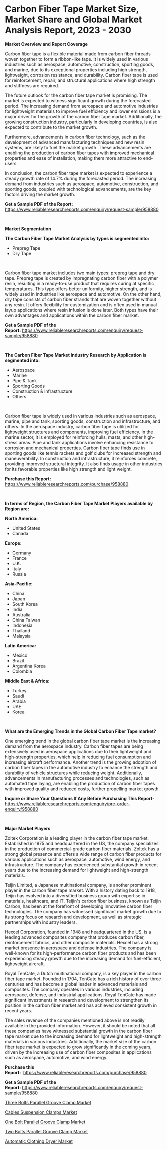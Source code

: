 <p><h1>Carbon Fiber Tape Market Size, Market Share and Global Market Analysis Report, 2023 - 2030</h1></p><p><strong>Market Overview and Report Coverage</strong></p>
<p><p>Carbon fiber tape is a flexible material made from carbon fiber threads woven together to form a ribbon-like tape. It is widely used in various industries such as aerospace, automotive, construction, sporting goods, and marine, due to its exceptional properties including high strength, lightweight, corrosion resistance, and durability. Carbon fiber tape is used for reinforcement, repair, and structural applications where high strength and stiffness are required.</p><p>The future outlook for the carbon fiber tape market is promising. The market is expected to witness significant growth during the forecasted period. The increasing demand from aerospace and automotive industries for lightweight materials to improve fuel efficiency and lower emissions is a major driver for the growth of the carbon fiber tape market. Additionally, the growing construction industry, particularly in developing countries, is also expected to contribute to the market growth.</p><p>Furthermore, advancements in carbon fiber technology, such as the development of advanced manufacturing techniques and new resin systems, are likely to fuel the market growth. These advancements are enabling the production of carbon fiber tapes with improved mechanical properties and ease of installation, making them more attractive to end-users.</p><p>In conclusion, the carbon fiber tape market is expected to experience a steady growth rate of 14.7% during the forecasted period. The increasing demand from industries such as aerospace, automotive, construction, and sporting goods, coupled with technological advancements, are the key factors driving the market growth.</p></p>
<p><strong>Get a Sample PDF of the Report:</strong> <a href="https://www.reliableresearchreports.com/enquiry/request-sample/958880">https://www.reliableresearchreports.com/enquiry/request-sample/958880</a></p>
<p>&nbsp;</p>
<p><strong>Market Segmentation</strong></p>
<p><strong>The Carbon Fiber Tape Market Analysis by types is segmented into:</strong></p>
<p><ul><li>Prepreg Tape</li><li>Dry Tape</li></ul></p>
<p>&nbsp;</p>
<p><p>Carbon fiber tape market includes two main types: prepreg tape and dry tape. Prepreg tape is created by impregnating carbon fiber with a polymer resin, resulting in a ready-to-use product that requires curing at specific temperatures. This type offers better uniformity, higher strength, and is widely used in industries like aerospace and automotive. On the other hand, dry tape consists of carbon fiber strands that are woven together without any resin. It offers flexibility for customization and is often used in manual layup applications where resin infusion is done later. Both types have their own advantages and applications within the carbon fiber market.</p></p>
<p><strong>Get a Sample PDF of the Report:</strong>&nbsp;<a href="https://www.reliableresearchreports.com/enquiry/request-sample/958880">https://www.reliableresearchreports.com/enquiry/request-sample/958880</a></p>
<p>&nbsp;</p>
<p><strong>The Carbon Fiber Tape Market Industry Research by Application is segmented into:</strong></p>
<p><ul><li>Aerospace</li><li>Marine</li><li>Pipe & Tank</li><li>Sporting Goods</li><li>Construction & Infrastructure</li><li>Others</li></ul></p>
<p>&nbsp;</p>
<p><p>Carbon fiber tape is widely used in various industries such as aerospace, marine, pipe and tank, sporting goods, construction and infrastructure, and others. In the aerospace industry, carbon fiber tape is utilized for lightweight structures and components, improving fuel efficiency. In the marine sector, it is employed for reinforcing hulls, masts, and other high-stress areas. Pipe and tank applications involve enhancing resistance to corrosion and mechanical properties. Carbon fiber tape finds use in sporting goods like tennis rackets and golf clubs for increased strength and maneuverability. In construction and infrastructure, it reinforces concrete, providing improved structural integrity. It also finds usage in other industries for its favorable properties like high strength and light weight.</p></p>
<p><strong>Purchase this Report:</strong>&nbsp; <a href="https://www.reliableresearchreports.com/purchase/958880">https://www.reliableresearchreports.com/purchase/958880</a></p>
<p>&nbsp;</p>
<p><strong>In terms of Region, the Carbon Fiber Tape Market Players available by Region are:</strong></p>
<p>
    <p> <strong> North America: </strong>
        <ul>
            <li>United States</li>
            <li>Canada</li>
        </ul>
        </p> 
    <p> <strong> Europe: </strong>
        <ul>
            <li>Germany</li>
            <li>France</li>
            <li>U.K.</li>
            <li>Italy</li>
            <li>Russia</li>
        </ul>
        </p> 
    <p> <strong> Asia-Pacific: </strong>
        <ul>
            <li>China</li>
            <li>Japan</li>
            <li>South Korea</li>
            <li>India</li>
            <li>Australia</li>
            <li>China Taiwan</li>
            <li>Indonesia</li>
            <li>Thailand</li>
            <li>Malaysia</li>
        </ul>
        </p> 
    <p> <strong> Latin America: </strong>
        <ul>
            <li>Mexico</li>
            <li>Brazil</li>
            <li>Argentina Korea</li>
            <li>Colombia</li>
        </ul>
        </p> 
    <p> <strong> Middle East & Africa: </strong>
        <ul>
            <li>Turkey</li>
            <li>Saudi</li>
            <li>Arabia</li>
            <li>UAE</li>
            <li>Korea</li>
        </ul>
    </p>
    </p>
<p>&nbsp;</p>
<p><strong>What are the Emerging Trends in the Global Carbon Fiber Tape market?</strong></p>
<p><p>One emerging trend in the global carbon fiber tape market is the increasing demand from the aerospace industry. Carbon fiber tapes are being extensively used in aerospace applications due to their lightweight and high-strength properties, which help in reducing fuel consumption and increasing aircraft performance. Another trend is the growing adoption of carbon fiber tapes in the automotive industry to enhance the strength and durability of vehicle structures while reducing weight. Additionally, advancements in manufacturing processes and technologies, such as automated tape laying, are enabling the production of carbon fiber tapes with improved quality and reduced costs, further propelling market growth.</p></p>
<p><strong>Inquire or Share Your Questions If Any Before Purchasing This Report</strong>- <a href="https://www.reliableresearchreports.com/enquiry/pre-order-enquiry/958880">https://www.reliableresearchreports.com/enquiry/pre-order-enquiry/958880</a></p>
<p>&nbsp;</p>
<p><strong>Major Market Players</strong></p>
<p><p>Zoltek Corporation is a leading player in the carbon fiber tape market. Established in 1975 and headquartered in the US, the company specializes in the production of commercial-grade carbon fiber materials. Zoltek has a strong global presence and offers a wide range of carbon fiber products for various applications such as aerospace, automotive, wind energy, and infrastructure. The company has experienced substantial growth in recent years due to the increasing demand for lightweight and high-strength materials.</p><p>Teijin Limited, a Japanese multinational company, is another prominent player in the carbon fiber tape market. With a history dating back to 1918, Teijin has evolved into a diversified business group with expertise in materials, healthcare, and IT. Teijin's carbon fiber business, known as Teijin Carbon, has been at the forefront of developing innovative carbon fiber technologies. The company has witnessed significant market growth due to its strong focus on research and development, as well as strategic partnerships with industry leaders.</p><p>Hexcel Corporation, founded in 1948 and headquartered in the US, is a leading advanced composites company that produces carbon fiber, reinforcement fabrics, and other composite materials. Hexcel has a strong market presence in aerospace and defense industries. The company is well-known for its high-performance carbon fiber products and has been experiencing steady growth due to the increasing demand for fuel-efficient, lightweight aircraft.</p><p>Royal TenCate, a Dutch multinational company, is a key player in the carbon fiber tape market. Founded in 1704, TenCate has a rich history of over three centuries and has become a global leader in advanced materials and composites. The company operates in various industries, including aerospace, defense, and industrial applications. Royal TenCate has made significant investments in research and development to strengthen its position in the carbon fiber market and has achieved consistent growth in recent years.</p><p>The sales revenue of the companies mentioned above is not readily available in the provided information. However, it should be noted that all these companies have witnessed substantial growth in the carbon fiber tape market due to the increasing demand for lightweight and high-strength materials in various industries. Additionally, the market size of the carbon fiber tape market is expected to grow significantly in the coming years, driven by the increasing use of carbon fiber composites in applications such as aerospace, automotive, and wind energy.</p></p>
<p><strong>Purchase this Report:</strong>&nbsp;&nbsp;<a href="https://www.reliableresearchreports.com/purchase/958880">https://www.reliableresearchreports.com/purchase/958880</a></p>
<p></p>
<p><strong>Get a Sample PDF of the Report:</strong>&nbsp;<a href="https://www.reliableresearchreports.com/enquiry/request-sample/958880">https://www.reliableresearchreports.com/enquiry/request-sample/958880</a></p>
<p><p><a href="https://medium.com/@kevinbarnes75/three-bolts-parallel-groove-clamp-market-trends-forecast-and-competitive-analysis-to-2030-2f8f6052beef">Three Bolts Parallel Groove Clamp Market</a></p><p><a href="https://medium.com/@linneahilll6456/cables-suspension-clamps-market-exploring-market-share-market-trends-and-future-growth-9c74ec73f889">Cables Suspension Clamps Market</a></p><p><a href="https://medium.com/@randysimpson755/one-bolt-parallel-groove-clamp-market-analysis-its-cagr-market-segmentation-and-global-industry-eb3640299cd8">One Bolt Parallel Groove Clamp Market</a></p><p><a href="https://medium.com/@olenwuckert56/two-bolts-parallel-groove-clamp-market-furnishes-information-on-market-share-market-trends-and-9909f630201a">Two Bolts Parallel Groove Clamp Market</a></p><p><a href="https://medium.com/@ulicesdoyle2023/automatic-clothing-dryer-market-size-reveals-the-best-marketing-channels-in-global-industry-2a25ff2ed069">Automatic Clothing Dryer Market</a></p></p>